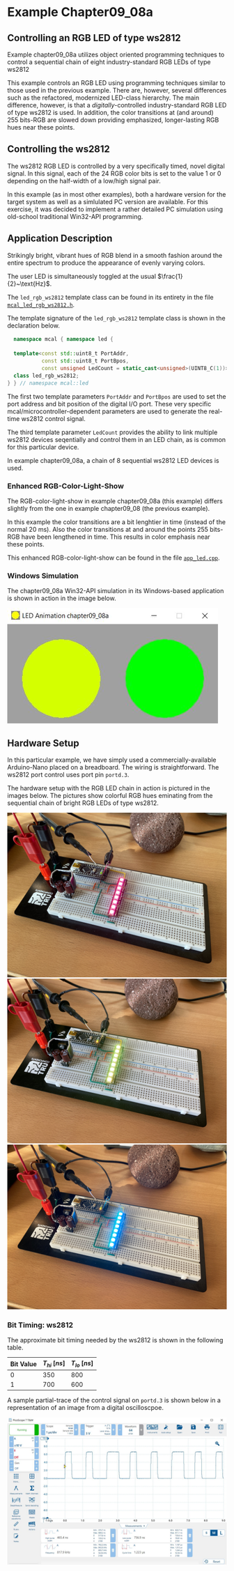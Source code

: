 # Example Chapter09_08a
## Controlling an RGB LED of type ws2812

Example chapter09_08a utilizes object oriented programming techniques
to control a sequential chain of eight industry-standard RGB LEDs of type ws2812

This example controls an RGB LED using programming techniques similar to those used in the previous example.
There are, however, several differences such as the refactored, modernized LED-class hierarchy.
The main difference, however, is that a _digitally_-controlled industry-standard
RGB LED of type ws2812 is used. In addition, the color transitions at (and around) $255~\text{bits}$-RGB
are slowed down providing emphasized, longer-lasting RGB hues near these points.

## Controlling the ws2812

The ws2812 RGB LED is controlled by a very specifically timed,
novel digital signal. In this signal, each of the $24$ RGB
color bits is set to the value $1$ or $0$ depending on the
half-width of a low/high signal pair.

In this example (as in most other examples), both a hardware
version for the target system as well as a simlulated PC
version are available. For this exercise, it was
decided to implement a rather detailed PC simulation
using old-school traditional Win32-API programming.

## Application Description

Strikingly bright, vibrant hues of RGB blend in a smooth fashion around the entire
spectrum to produce the appearance of evenly varying colors.

The user LED is simultaneously toggled at the usual $\frac{1}{2}~\text{Hz}$.

The `led_rgb_ws2812` template class can be found in its entirety in the file
[`mcal_led_rgb_ws2812.h`](./src/mcal/avr/mcal_led_rgb_ws2812.h).

The template signature of the `led_rgb_ws2812` template class is shown
in the declaration below.

```cpp
  namespace mcal { namespace led {

  template<const std::uint8_t PortAddr,
           const std::uint8_t PortBpos,
           const unsigned LedCount = static_cast<unsigned>(UINT8_C(1))>
  class led_rgb_ws2812;
} } // namespace mcal::led
```

The first two template parameters `PortAddr` and `PortBpos`
are used to set the port address and bit position of the digital I/O port.
These very specific mcal/microcontroller-dependent parameters
are used to generate the real-time ws2812 control signal.

The third template parameter `LedCount` provides the ability
to link multiple ws2812 devices seqentially and control them
in an LED chain, as is common for this particular device.

In example chapter09_08a, a chain of $8$ sequential ws2812 LED devices
is used.

### Enhanced RGB-Color-Light-Show

The RGB-color-light-show in example chapter09_08a (this example)
differs slightly from the one in example chapter09_08 (the previous example).

In this example the color transitions are a bit lenghtier in time
(instead of the normal $20~\text{ms}$). Also the color transitions
at and around the points $255~\text{bits}$-RGB
have been lengthened in time. This results in color emphasis
near these points.

This enhanced RGB-color-light-show can be found in the file
[`app_led.cpp`](./src/app/led/app_led.cpp).

### Windows Simulation

The chapter09_08a Win32-API simulation in its Windows-based
application is shown in action in the image below.

![](./images/rgb_led_wnd_09_08a.jpg)

## Hardware Setup

In this particular example, we have simply used a commercially-available
Arduino-Nano placed on a breadboard. The wiring is straightforward.
The ws2812 port control uses port pin `portd.3`.

The hardware setup with the RGB LED chain in action is pictured
in the images below. The pictures show colorful RGB hues eminating
from the sequential chain of bright RGB LEDs of type ws2812.

![](./images/board09_08a_01r.jpg)
![](./images/board09_08a_02g.jpg)
![](./images/board09_08a_03b.jpg)

### Bit Timing: ws2812

The approximate bit timing needed by the ws2812 is shown in the following table.

| Bit Value | $T_{hi}~\left[{ns}\right]$ | $T_{lo}~\left[{ns}\right]$ |
| --------- | --------------- | --------------- |
|    $0$    |    $350$        |    $800$        |
|    $1$    |    $700$        |    $600$        |

A sample partial-trace of the control signal on `portd.3` is shown
below in a representation of an image from a digital oscilloscpoe.

![](./images/ws2812_signal.jpg)
